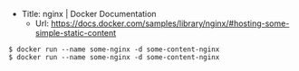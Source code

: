 - Title: nginx | Docker Documentation
  - Url: https://docs.docker.com/samples/library/nginx/#hosting-some-simple-static-content

```
$ docker run --name some-nginx -d some-content-nginx
$ docker run --name some-nginx -d some-content-nginx
```
